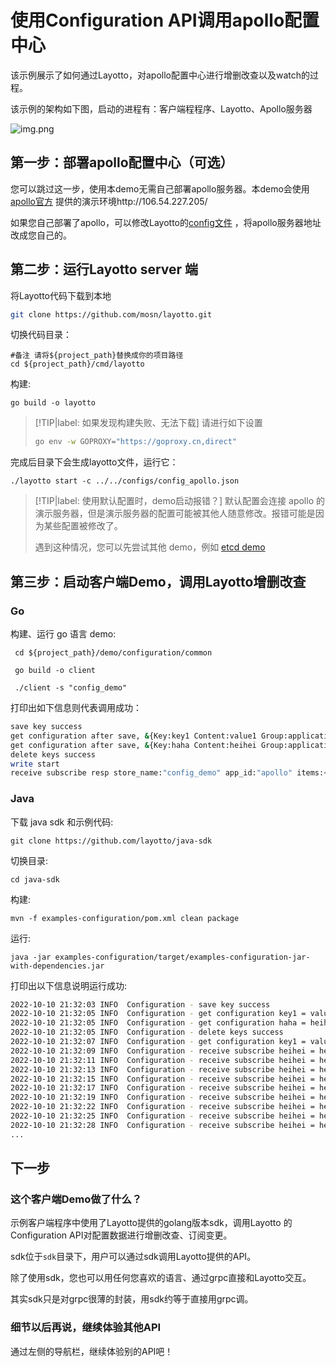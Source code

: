 # 使用Configuration API调用apollo配置中心

该示例展示了如何通过Layotto，对apollo配置中心进行增删改查以及watch的过程。

该示例的架构如下图，启动的进程有：客户端程程序、Layotto、Apollo服务器

![img.png](../../../img/configuration/apollo/arch.png)

## 第一步：部署apollo配置中心（可选）

您可以跳过这一步，使用本demo无需自己部署apollo服务器。本demo会使用[apollo官方](https://github.com/apolloconfig/apollo) 提供的演示环境http://106.54.227.205/

如果您自己部署了apollo，可以修改Layotto的[config文件](https://github.com/mosn/layotto/blob/main/configs/config_apollo.json) ，将apollo服务器地址改成您自己的。

## 第二步：运行Layotto server 端

将Layotto代码下载到本地

```bash
git clone https://github.com/mosn/layotto.git
```

切换代码目录：

```shell
#备注 请将${project_path}替换成你的项目路径
cd ${project_path}/cmd/layotto
```

构建:

```shell @if.not.exist layotto
go build -o layotto
```

> [!TIP|label: 如果发现构建失败、无法下载]
> 请进行如下设置
> 
> ```bash
> go env -w GOPROXY="https://goproxy.cn,direct"
> ```

完成后目录下会生成layotto文件，运行它：

```shell @background
./layotto start -c ../../configs/config_apollo.json
```

> [!TIP|label: 使用默认配置时，demo启动报错？]
> 默认配置会连接 apollo 的演示服务器，但是演示服务器的配置可能被其他人随意修改。报错可能是因为某些配置被修改了。
> 
> 遇到这种情况，您可以先尝试其他 demo，例如 [etcd demo](zh/start/configuration/start)

## 第三步：启动客户端Demo，调用Layotto增删改查
<!-- tabs:start -->
### **Go**

构建、运行 go 语言 demo:

```shell
 cd ${project_path}/demo/configuration/common
```

```shell @if.not.exist client
 go build -o client
```

```shell
 ./client -s "config_demo"
```

打印出如下信息则代表调用成功：

```bash
save key success
get configuration after save, &{Key:key1 Content:value1 Group:application Label:prod Tags:map[feature:print release:1.0.0] Metadata:map[]} 
get configuration after save, &{Key:haha Content:heihei Group:application Label:prod Tags:map[feature:haha release:1.0.0] Metadata:map[]} 
delete keys success
write start
receive subscribe resp store_name:"config_demo" app_id:"apollo" items:<key:"heihei" content:"heihei1" group:"application" label:"prod" tags:<key:"feature" value:"haha" > tags:<key:"release" value:"16" > >
```

### **Java**

下载 java sdk 和示例代码:

```shell @if.not.exist java-sdk
git clone https://github.com/layotto/java-sdk
```

切换目录:

```shell
cd java-sdk
```

构建:

```shell
mvn -f examples-configuration/pom.xml clean package
```

运行:

```shell
java -jar examples-configuration/target/examples-configuration-jar-with-dependencies.jar
```

打印出以下信息说明运行成功:

```bash
2022-10-10 21:32:03 INFO  Configuration - save key success
2022-10-10 21:32:05 INFO  Configuration - get configuration key1 = value1
2022-10-10 21:32:05 INFO  Configuration - get configuration haha = heihei
2022-10-10 21:32:05 INFO  Configuration - delete keys success
2022-10-10 21:32:07 INFO  Configuration - get configuration key1 = value1
2022-10-10 21:32:09 INFO  Configuration - receive subscribe heihei = heihei0
2022-10-10 21:32:11 INFO  Configuration - receive subscribe heihei = heihei1
2022-10-10 21:32:13 INFO  Configuration - receive subscribe heihei = heihei3
2022-10-10 21:32:15 INFO  Configuration - receive subscribe heihei = heihei5
2022-10-10 21:32:17 INFO  Configuration - receive subscribe heihei = heihei6
2022-10-10 21:32:19 INFO  Configuration - receive subscribe heihei = heihei7
2022-10-10 21:32:22 INFO  Configuration - receive subscribe heihei = heihei8
2022-10-10 21:32:25 INFO  Configuration - receive subscribe heihei = heihei9
2022-10-10 21:32:28 INFO  Configuration - receive subscribe heihei = heihei10
...
```

<!-- tabs:end -->

## 下一步
### 这个客户端Demo做了什么？
示例客户端程序中使用了Layotto提供的golang版本sdk，调用Layotto 的Configuration API对配置数据进行增删改查、订阅变更。

sdk位于`sdk`目录下，用户可以通过sdk调用Layotto提供的API。

除了使用sdk，您也可以用任何您喜欢的语言、通过grpc直接和Layotto交互。

其实sdk只是对grpc很薄的封装，用sdk约等于直接用grpc调。


### 细节以后再说，继续体验其他API
通过左侧的导航栏，继续体验别的API吧！
